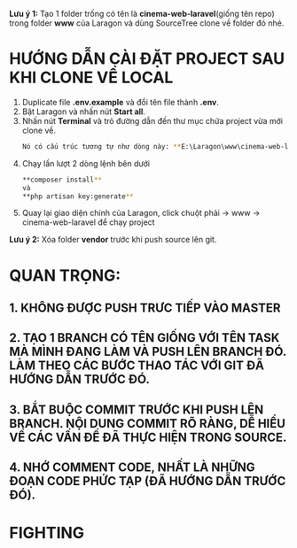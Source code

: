 **Lưu ý 1:** Tạo 1 folder trống có tên là **cinema-web-laravel**(giống tên repo) trong folder **www** của Laragon và dùng SourceTree clone về folder đó nhé.

# HƯỚNG DẪN CÀI ĐẶT PROJECT SAU KHI CLONE VỀ LOCAL
1. Duplicate file **.env.example** và đổi tên file thành **.env**.
2. Bật Laragon và nhấn nút **Start all**.
3. Nhấn nút **Terminal** và trỏ đường dẫn đến thư mục chứa project vừa mới clone về.
   ```sh 
   Nó có cấu trúc tương tự như dòng này: **E:\Laragon\www\cinema-web-laravel (master)** 
   ```
4. Chạy lần lượt 2 dòng lệnh bên dưới
   ```sh
   **composer install**
   và
   **php artisan key:generate**
   ```
5. Quay lại giao diện chính của Laragon, click chuột phải -> www -> cinema-web-laravel để chạy project

**Lưu ý 2:** Xóa folder **vendor** trước khi push source lên git.

# QUAN TRỌNG: 
## 1. KHÔNG ĐƯỢC PUSH TRƯC TIẾP VÀO MASTER
## 2. TẠO 1 BRANCH CÓ TÊN GIỐNG VỚI TÊN TASK MÀ MÌNH ĐANG LÀM VÀ PUSH LÊN BRANCH ĐÓ. LÀM THEO CÁC BƯỚC THAO TÁC VỚI GIT ĐÃ HƯỚNG DẪN TRƯỚC ĐÓ. 
## 3. BẮT BUỘC COMMIT TRƯỚC KHI PUSH LÊN BRANCH. NỘI DUNG COMMIT RÕ RÀNG, DỄ HIỂU VỀ CÁC VẤN ĐỀ ĐÃ THỰC HIỆN TRONG SOURCE.
## 4. NHỚ COMMENT CODE, NHẤT LÀ NHỮNG ĐOẠN CODE PHỨC TẠP (ĐÃ HƯỚNG DẪN TRƯỚC ĐÓ).

# FIGHTING
